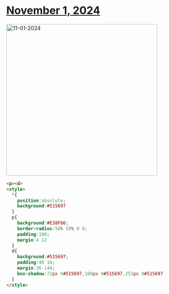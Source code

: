 # [November 1, 2024](https://cssbattle.dev/play/qDnn5lLE6fVaXW37g0Tc)

<img src="https://firebasestorage.googleapis.com/v0/b/cssbattleapp.appspot.com/o/user%2Fe6YbeBahWNPT7VpE2rE2p85byxa2%2Ftargets%2Ftarget_JXxv7a5@2x.png?alt=media" width="400" alt="11-01-2024" />

```html
<p><d>
<style>
  *{
    position:absolute;
    background:#515697
  }
  p{
    background:#E38F66;
    border-radius:50% 50% 0 0;
    padding:180;
    margin:4 12
  }
  d{
    background:#515697;
    padding:40 18;
    margin:36-144;
    box-shadow:72px 0#515697,180px 0#515697,252px 0#515697
  }
</style>
```
